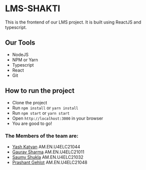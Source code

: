 # LMS-SHAKTI

 This is the frontend of our LMS project. It is built using ReactJS and typescript.

## Our Tools  

- NodeJS
- NPM or Yarn
- Typescript
- React
- Git

## How to run the project

- Clone the project
- Run `npm install` or `yarn install`
- Run `npm start` or `yarn start`
- Open `http://localhost:3000` in your browser
- You are good to go!


### The Members of the team are:

- [Yash Katyan](https://github.com/yakatyansh) AM.EN.U4ELC21044
- [Gaurav Sharma](https://github.com/grvsh02) AM.EN.U4ELC21011
- [Saumy Shukla](https://github.com/saumy4854) AM.EN.U4ELC21032
- [Prashant Gehlot](https://github.com/Prashant9683) AM.EN.U4ELC21048